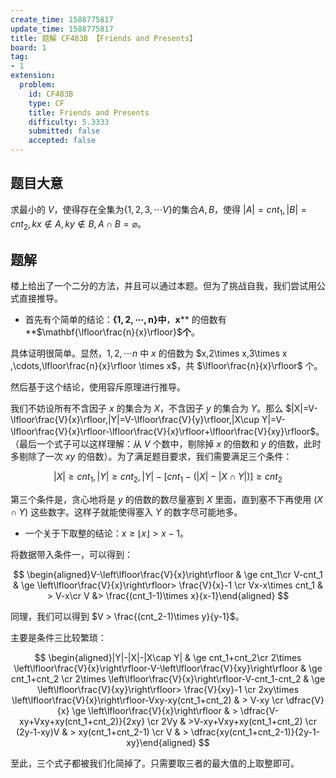 ```yaml
---
create_time: 1588775817
update_time: 1588775817
title: 题解 CF483B 【Friends and Presents】
board: 1
tag:
- 1
extension:
  problem:
    id: CF483B
    type: CF
    title: Friends and Presents
    difficulty: 5.3333
    submitted: false
    accepted: false
---
```


## 题目大意

求最小的 $V$，使得存在全集为$\{1,2,3,\cdots V\}$的集合$A,B$，使得 $|A|=cnt_1,|B|=cnt_2,kx\notin A,ky\notin B,A\cap B=\varnothing$。

## 题解

楼上给出了一个二分的方法，并且可以通过本题。但为了挑战自我，我们尝试用公式直接推导。

- 首先有个简单的结论：$\mathbf{\{1,2,\cdots,n\}}$**中**，$\mathbf x$** 的倍数有 **$\mathbf{\lfloor\frac{n}{x}\rfloor}$**个**。

具体证明很简单。显然，$1,2,\cdots n$ 中 $x$ 的倍数为 $x,2\times x,3\times x ,\cdots,\lfloor\frac{n}{x}\rfloor \times x$，共 $\lfloor\frac{n}{x}\rfloor$ 个。

然后基于这个结论，使用容斥原理进行推导。

我们不妨设所有不含因子 $x$ 的集合为 $X$，不含因子 $y$ 的集合为 $Y$。那么 $|X|=V-\lfloor\frac{V}{x}\rfloor,|Y|=V-\lfloor\frac{V}{y}\rfloor,|X\cup Y|=V-\lfloor\frac{V}{x}\rfloor-\lfloor\frac{V}{x}\rfloor+\lfloor\frac{V}{xy}\rfloor$。（最后一个式子可以这样理解：从 $V$ 个数中，剔除掉 $x$ 的倍数和 $y$ 的倍数，此时多剔除了一次 $xy$ 的倍数）。为了满足题目要求，我们需要满足三个条件：

$$
|X|\ge cnt_1,|Y|\ge cnt_2,|Y|-[cnt_1-(|X|-|X\cap Y|)]\ge cnt_2
$$

第三个条件是，贪心地将是 $y$ 的倍数的数尽量塞到 $X$ 里面，直到塞不下再使用 $(X\cap Y)$ 这些数字。这样子就能使得塞入 $Y$ 的数字尽可能地多。

- 一个关于下取整的结论：$x \ge\lfloor x\rfloor>x-1$。

将数据带入条件一，可以得到：

$$
\begin{aligned}V-\left\lfloor\frac{V}{x}\right\rfloor & \ge cnt_1\cr  V-cnt_1 & \ge \left\lfloor\frac{V}{x}\right\rfloor> \frac{V}{x}-1 \cr Vx-x\times cnt_1 & > V-x\cr V &> \frac{(cnt_1-1)\times x}{x-1}\end{aligned}
$$

同理，我们可以得到 $V > \frac{(cnt_2-1)\times y}{y-1}$。

主要是条件三比较繁琐：

$$
\begin{aligned}|Y|-|X|-|X\cap Y| & \ge cnt_1+cnt_2\cr 2\times \left\lfloor\frac{V}{x}\right\rfloor-V-\left\lfloor\frac{V}{xy}\right\rfloor & \ge cnt_1+cnt_2 \cr 2\times \left\lfloor\frac{V}{x}\right\rfloor-V-cnt_1-cnt_2 & \ge \left\lfloor\frac{V}{xy}\right\rfloor> \frac{V}{xy}-1 \cr 2xy\times \left\lfloor\frac{V}{x}\right\rfloor-Vxy-xy(cnt_1+cnt_2) & > V-xy \cr \dfrac{V}{x} \ge  \left\lfloor\frac{V}{x}\right\rfloor & > \dfrac{V-xy+Vxy+xy(cnt_1+cnt_2)}{2xy} \cr 2Vy & >V-xy+Vxy+xy(cnt_1+cnt_2) \cr (2y-1-xy)V & > xy(cnt_1+cnt_2-1) \cr V & > \dfrac{xy(cnt_1+cnt_2-1)}{2y-1-xy}\end{aligned}
$$

至此，三个式子都被我们化简掉了。只需要取三者的最大值的上取整即可。

